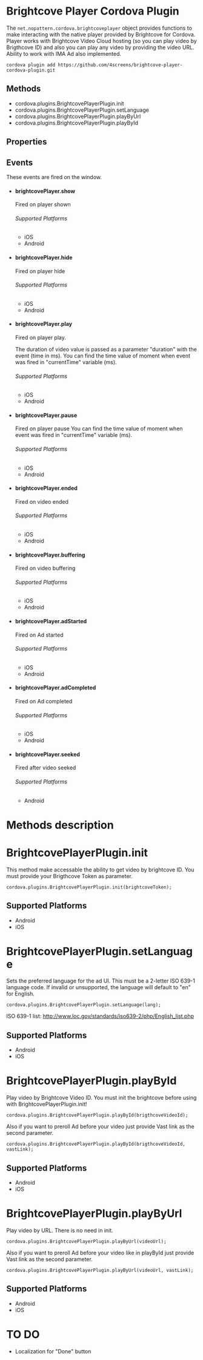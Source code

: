 Brightcove Player Cordova Plugin 
======

The `net.nopattern.cordova.brightcoveplayer` object provides functions to make interacting with the native player provided by Brightcove for Cordova. Player works with Brightcove Video Cloud hosting (so you can play video by Brigthcove ID) and also you can play any video by providing the video URL. Ability to work with IMA Ad also implemented.

    cordova plugin add https://github.com/4screens/brightcove-player-cordova-plugin.git

Methods
-------

- cordova.plugins.BrightcovePlayerPlugin.init
- cordova.plugins.BrightcovePlayerPlugin.setLanguage
- cordova.plugins.BrightcovePlayerPlugin.playByUrl
- cordova.plugins.BrightcovePlayerPlugin.playById

Properties
--------



Events
--------
These events are fired on the window.

- #### brightcovePlayer.show

  Fired on player shown

  ###### Supported Platforms

  - iOS
  - Android

- #### brightcovePlayer.hide

  Fired on player hide

  ###### Supported Platforms

  - iOS
  - Android

- #### brightcovePlayer.play

  Fired on player play.

  The duration of video value is passed as a parameter "duration" with the event (time in ms).
  You can find the time value of moment when event was fired in "currentTime" variable (ms).

  ###### Supported Platforms

  - iOS
  - Android

- #### brightcovePlayer.pause

  Fired on player pause
  You can find the time value of moment when event was fired in "currentTime" variable (ms).

  ###### Supported Platforms

  - iOS
  - Android

- #### brightcovePlayer.ended

  Fired on video ended

  ###### Supported Platforms

  - iOS
  - Android

- #### brightcovePlayer.buffering

  Fired on video buffering

  ###### Supported Platforms

  - iOS
  - Android

- #### brightcovePlayer.adStarted

  Fired on Ad started

  ###### Supported Platforms

  - iOS
  - Android

- #### brightcovePlayer.adCompleted

  Fired on Ad completed

  ###### Supported Platforms

  - iOS
  - Android

- #### brightcovePlayer.seeked

  Fired after video seeked

  ###### Supported Platforms

  - Android

Methods description 
======

BrightcovePlayerPlugin.init
=================

This method make accessable the ability to get video by brightcove ID. You must provide your Brigthcove Token as parameter.

    cordova.plugins.BrightcovePlayerPlugin.init(brightcoveToken);

Supported Platforms
-------------------

- Android
- iOS

BrightcovePlayerPlugin.setLanguage
=================

Sets the preferred language for the ad UI. This must be a 2-letter ISO 639-1 language code. If invalid or unsupported, the language will default to "en" for English.

    cordova.plugins.BrightcovePlayerPlugin.setLanguage(lang);

ISO 639-1 list: 
http://www.loc.gov/standards/iso639-2/php/English_list.php

Supported Platforms
-------------------

- Android
- iOS

BrightcovePlayerPlugin.playById
=================

Play video by Brightcove Video ID. You must init the brightcove before using with BrightcovePlayerPlugin.init!

    cordova.plugins.BrightcovePlayerPlugin.playById(brigthcoveVideoId);

Also if you want to preroll Ad before your video just provide Vast link as the second parameter.

    cordova.plugins.BrightcovePlayerPlugin.playById(brigthcoveVideoId, vastLink);

Supported Platforms
-------------------

- Android
- iOS

BrightcovePlayerPlugin.playByUrl
=================

Play video by URL. There is no need in init.

    cordova.plugins.BrightcovePlayerPlugin.playByUrl(videoUrl);

Also if you want to preroll Ad before your video like in playById just provide Vast link as the second parameter.

    cordova.plugins.BrightcovePlayerPlugin.playByUrl(videoUrl, vastLink);

Supported Platforms
-------------------

- Android
- iOS

TO DO
===================

- Localization for "Done" button



